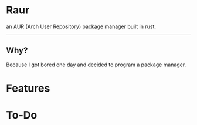 # Raur
an AUR (Arch User Repository) package manager built in rust.

---
## Why?
Because I got bored one day and decided to program a package manager.

# Features

# To-Do

